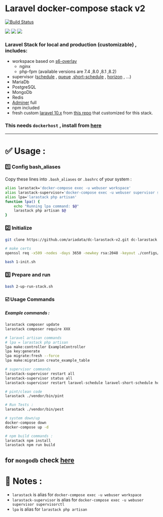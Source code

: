 # Laravel docker-compose stack v2
[![Build Status](https://raw.githubusercontent.com/ariadata/public-files/main/assets/ariadata-logo-300x120.png)](https://ariadata.co)

![](https://img.shields.io/github/stars/ariadata/dc-larastack-v2.svg)
![](https://img.shields.io/github/watchers/ariadata/dc-larastack-v2.svg)
![](https://img.shields.io/github/forks/ariadata/dc-larastack-v2.svg)

### Laravel Stack for local and production (customizable) , includes:
* workspace based on [s6-overlay](https://github.com/just-containers/s6-overlay)
  * nginx
  * php-fpm (available versions are 7.4 ,8.0 ,8.1 ,8.2)
* supervisor ([schedule](https://laravel.com/docs/9.x/scheduling) , [queue](https://laravel.com/docs/9.x/queues) ,[short-schedule](https://github.com/spatie/laravel-short-schedule) , [horizon](https://laravel.com/docs/9.x/horizon) , ...)
* MariaDb
* PostgreSQL
* MongoDb
* Redis
* [Adminer](https://hub.docker.com/_/adminer/) full
* npm included
* fresh custom [laravel 10.x](https://laravel.com/docs/9.x) from [this repo](https://github.com/ariadata/dc-larastack-v2-laravel-basic) that customized for this stack.

### This needs `dockerhost` , install from [here](https://github.com/ariadata/dockerhost-sh)

---
# ✅ Usage :
### 1️⃣ Config bash_aliases
Copy these lines into `.bash_aliases` or `.bashrc` of your system :
```bash
alias larastack='docker-compose exec -u webuser workspace'
alias larastack-supervisor='docker-compose exec -u webuser supervisor supervisorctl'
alias lpa='larastack php artisan'
function lpa() {
    echo "Running lpa command: $@"
    larastack php artisan $@
}
```
### 2️⃣ Initialize
```bash
git clone https://github.com/ariadata/dc-larastack-v2.git dc-larastack && cd dc-larastack

# make certs
openssl req -x509 -nodes -days 3650 -newkey rsa:2048 -keyout ./configs/nginx/ssl/default.key -out ./configs/nginx/ssl/default.crt

bash 1-init.sh
```

### 3️⃣ Prepare and run
```bash
bash 2-up-run-stack.sh
```
### ☑️ Usage Commands
##### Example commands :
```bash
larastack composer update
larastack composer require XXX

# laravel artisan commands
# lpa = larastack php artisan
lpa make:controller ExampleController
lpa key:generate
lpa migrate:fresh --force
lpa make:migration create_example_table

# supervisor commands
larastack-supervisor restart all
larastack-supervisor status all
larastack-supervisor restart laravel-schedule laravel-short-schedule horizon:

# pint/clean code
larastack ./vendor/bin/pint

# Run Tests :
larastack ./vendor/bin/pest

# system down/up
docker-compose down
docker-compose up -d

# npm build commands :
larastack npm install
larastack npm run build

```
for `mongodb` check [here](https://www.mongodb.com/compatibility/mongodb-laravel-integration)
---
# 📝 Notes :
* `larastack` is alias for `docker-compose exec -u webuser workspace`
* `larastack-supervisor` is alias for `docker-compose exec -u webuser supervisor supervisorctl`
* `lpa` is alias for `larastack php artisan`
